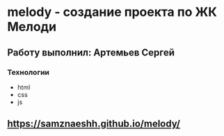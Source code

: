 # melody - создание проекта по ЖК Мелоди
## Работу выполнил: Артемьев Сергей

### Технологии
- html
- css
- js

## https://samznaeshh.github.io/melody/
